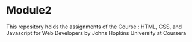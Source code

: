 # Module2
This repository holds the assignments of the Course : HTML, CSS, and Javascript for Web Developers by Johns Hopkins University at Coursera
